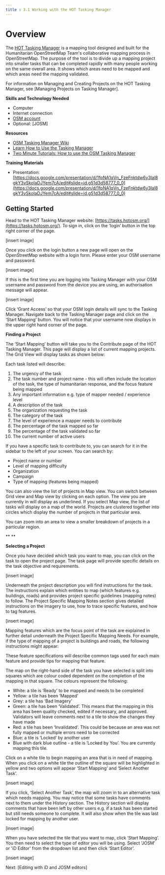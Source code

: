 ```yaml
---
title : 3.1 Working with the HOT Tasking Manager
---
```


# Overview
The [HOT Tasking Manager](https://tasks.hotosm.org/) is a mapping tool designed and built for the Humanitarian OpenStreetMap Team's collaborative mapping process in OpenStreetMap. The purpose of the tool is to divide up a mapping project into smaller tasks that can be completed rapidly with many people working on the same overall area. It shows which areas need to be mapped and which areas need the mapping validated.

For information on Managing and Creating Projects on the HOT Tasking Manager, see [Managing Projects on Tasking Manager].

**Skills and Technology Needed**

* Computer
* Internet connection
* [OSM account](https://github.com/hotosm/toolbox/wiki/1.2-Opening-OSM-accounts)
* Optional: [JOSM]

**Resources**

* [OSM Tasking Manager Wiki](https://wiki.openstreetmap.org/wiki/OSM_Tasking_Manager)
* [Learn How to Use the Tasking Manager](https://tasks.hotosm.org/learn)
* [Two Minute Tutorials: How to use the OSM Tasking Manager](https://www.youtube.com/watch?reload=9&v=_feTGQXLf_M)


**Training Materials**
* Presentation: [https://docs.google.com/presentation/d/1fpNA1qVn_FzeFnktdw6y3lal8gkY3vSkoIaDJYem7cA/edit#slide=id.g51d3d58777_0_0](https://docs.google.com/presentation/d/1fpNA1qVn_FzeFnktdw6y3lal8gkY3vSkoIaDJYem7cA/edit#slide=id.g51d3d58777_0_0)

## Getting Started

Head to the HOT Tasking Manager website: [https://tasks.hotosm.org/](https://tasks.hotosm.org/). To sign in, click on the ‘login’ button in the top right corner of the page.



[insert image]


Once you click on the login button a new page will open on the OpenStreetMap website with a login form. Please enter your OSM username and password. 

[insert image]


If this is the first time you are logging into Tasking Manager with your OSM username and password from the device you are using, an authorisation message will appear. 


[insert image]


Click ‘Grant Access’ so that your OSM login details will sync to the Tasking Manager. Navigate back to the Tasking Manager page and click on the ‘Start Mapping’ button. You will notice that your username now displays in the upper right hand corner of the page.

**Finding a Project**

The ‘Start Mapping’ button will take you to the Contribute page of the HOT Tasking Manager. This page will display a list of current mapping projects. The Grid View will display tasks as shown below:

Each task listed will describe:



1. The urgency of the task
2. The task number and project name - this will often include the location of the task, the type of humanitarian response, and the focus feature being mapped
3. Any important information e.g. type of mapper needed / experience level
4. A description of the task 
5. The organization requesting the task
6. The category of the task
7. The level of experience a mapper needs to contribute
8. The percentage of the task mapped so far
9. The percentage of the task validated so far
10. The current number of active users



If you have a specific task to contribute to, you can search for it in the sidebar to the left of your screen. You can search by:



*   Project name or number
*   Level of mapping difficulty
*   Organization 
*   Campaign
*   Type of mapping (features being mapped)

You can also view the list of projects in Map view. You can switch between Grid view and Map view by clicking on each option. The view you are currently in will display as underlined. If you select Map view, the list of tasks will display on a map of the world. Projects are clustered together into circles which display the number of projects in that particular area.

You can zoom into an area to view a smaller breakdown of projects in a particular region.

** 
**

**Selecting a Project**

Once you have decided which task you want to map, you can click on the task to open the project page. The task page will provide specific details on the task objective and requirements.


[insert image]


Underneath the project description you will find instructions for the task. The instructions explain which entities to map (which features e.g. buildings, roads) and provides project specific guidelines (mapping notes) to follow. The Project Specific Mapping Notes section gives detailed instructions on the imagery to use, how to trace specific features, and how to tag features. 



[insert image]


Mapping features which are the focus point of the task are explained in further detail underneath the Project Specific Mapping Needs. For example, if the type of mapping of a project is buildings and roads, the following instructions might appear:

These feature specifications will describe common tags used for each main feature and provide tips for mapping that feature. 

The map on the right-hand side of the task you have selected is split into squares which are colour coded dependent on the completion of the mapping in that square. The colours represent the following:



*   White: a tile is ‘Ready’ to be mapped and needs to be completed
*   Yellow: a tile has been ‘Mapped’ 
*   Grey: a tile has ‘Bad Imagery’
*   Green: a tile has been ‘Validated’. This means that the mapping in this area has been quality checked, edited if necessary, and approved. Validators will leave comments next to a tile to show the changes they have made 
*   Red: a tile has been ‘Invalidated’. This could be because an area was not fully mapped or multiple errors need to be corrected
*   Blue: a tile is ‘Locked’ by another user
*   Blue with dark blue outline - a tile is ‘Locked by You’. You are currently mapping this tile.

Click on a white tile to begin mapping an area that is in need of mapping. When you click on a white tile the outline of the square will be highlighted in yellow and two options will appear ‘Start Mapping’ and ‘Select Another Task’.

[insert image]


If you click, ‘Select Another Task’, the map will zoom in to an alternative task which needs mapping. You may notice that some tasks have comments next to them under the History section. The History section will display comments that have been left by other users e.g. if a task has been started but still needs someone to complete. It will also show when the tile was last locked for mapping by another user.


[insert image]


When you have selected the tile that you want to map, click ‘Start Mapping’. You then need to select the type of editor you will be using. Select ‘JOSM’ or 'iD Editor' from the dropdown list and then click ‘Start Editor’. 



[insert image]


Next: [Editing with iD and JOSM editors]
